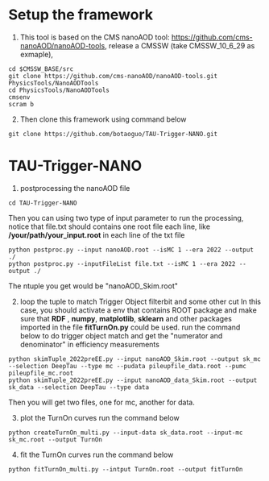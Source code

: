 # Setup the framework
1. This tool is based on the CMS nanoAOD tool: https://github.com/cms-nanoAOD/nanoAOD-tools, release a CMSSW (take CMSSW_10_6_29 as exmaple),
```
cd $CMSSW_BASE/src
git clone https://github.com/cms-nanoAOD/nanoAOD-tools.git PhysicsTools/NanoAODTools
cd PhysicsTools/NanoAODTools
cmsenv
scram b
```
2. Then clone this framework using command below
```
git clone https://github.com/botaoguo/TAU-Trigger-NANO.git
```

# TAU-Trigger-NANO
1. postprocessing the nanoAOD file
```
cd TAU-Trigger-NANO
```
Then you can using two type of input parameter to run the processing, notice that file.txt should contains one root file each line, like **/your/path/your_input.root** in each line of the txt file

```
python postproc.py --input nanoAOD.root --isMC 1 --era 2022 --output ./
python postproc.py --inputFileList file.txt --isMC 1 --era 2022 --output ./
```
The ntuple you get would be "nanoAOD_Skim.root"


2. loop the tuple to match Trigger Object filterbit and some other cut
In this case, you should activate a env that contains ROOT package and make sure that **RDF**
, **numpy**, **matplotlib**, **sklearn** and other packages imported in the file **fitTurnOn.py** could be used.
run the command below to do trigger object match and get the "numerator and denominator" in efficiency measurements
```
python skimTuple_2022preEE.py --input nanoAOD_Skim.root --output sk_mc --selection DeepTau --type mc --pudata pileupfile_data.root --pumc pileupfile_mc.root
python skimTuple_2022preEE.py --input nanoAOD_data_Skim.root --output sk_data --selection DeepTau --type data
```
Then you will get two files, one for mc, another for data.

3. plot the TurnOn curves
run the command below
```
python createTurnOn_multi.py --input-data sk_data.root --input-mc sk_mc.root --output TurnOn
```

4. fit the TurnOn curves
run the command below
```
python fitTurnOn_multi.py --intput TurnOn.root --output fitTurnOn
```